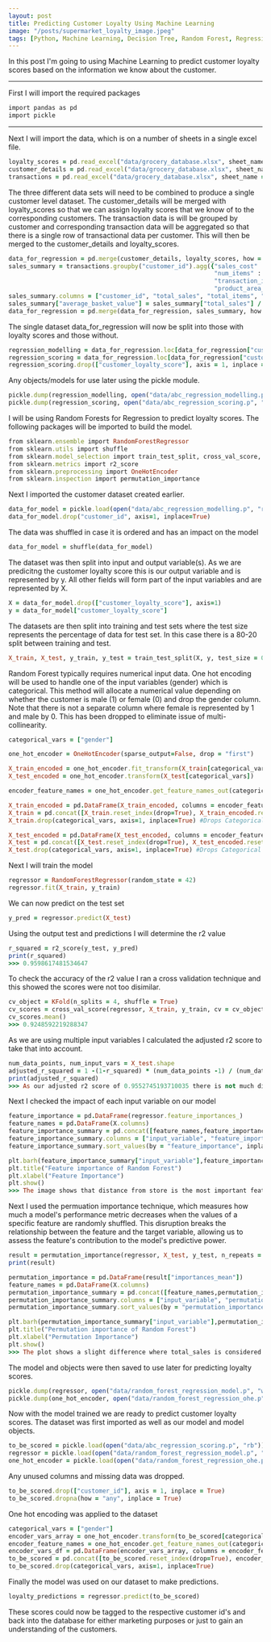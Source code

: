 ```yaml
---
layout: post
title: Predicting Customer Loyalty Using Machine Learning
image: "/posts/supermarket_loyalty_image.jpeg"
tags: [Python, Machine Learning, Decision Tree, Random Forest, Regression]
---
```


In this post I'm going to using Machine Learning to predict customer loyalty scores based on the information we know about the customer.

---

First I will import the required packages 

```ruby
import pandas as pd
import pickle
```
---

Next I will import the data, which is on a number of sheets in a single excel file.

```ruby
loyalty_scores = pd.read_excel("data/grocery_database.xlsx", sheet_name = "loyalty_scores")
customer_details = pd.read_excel("data/grocery_database.xlsx", sheet_name = "customer_details")
transactions = pd.read_excel("data/grocery_database.xlsx", sheet_name = "transactions")
```

The three different data sets will need to be combined to produce a single customer level dataset. The customer_details will be merged with loyalty_scores so that we can assign loyalty scores that we know of to the corresponding customers. The transaction data is will be grouped by customer and corresponding transaction data will be aggregated so that there is a single row of transactional data per customer. This will then be merged to the customer_details and loyalty_scores.

```ruby
data_for_regression = pd.merge(customer_details, loyalty_scores, how = "left", on = "customer_id")
sales_summary = transactions.groupby("customer_id").agg({"sales_cost" : "sum",
                                                         "num_items" : "sum",
                                                         "transaction_id" : "count",
                                                         "product_area_id" : "nunique"}).reset_index()
sales_summary.columns = ["customer_id", "total_sales", "total_items", "transaction_count", "product_area_count"]
sales_summary["average_basket_value"] = sales_summary["total_sales"] / sales_summary["transaction_count"]
data_for_regression = pd.merge(data_for_regression, sales_summary, how = "inner", on = "customer_id")
```

The single dataset data_for_regression will now be split into those with loyalty scores and those without.

```ruby
regression_modelling = data_for_regression.loc[data_for_regression["customer_loyalty_score"].notna()]
regression_scoring = data_for_regression.loc[data_for_regression["customer_loyalty_score"].isna()]
regression_scoring.drop(["customer_loyalty_score"], axis = 1, inplace = True)
```

Any objects/models for use later using the pickle module.

```ruby
pickle.dump(regression_modelling, open("data/abc_regression_modelling.p", "wb"))    
pickle.dump(regression_scoring, open("data/abc_regression_scoring.p", "wb"))
```
I will be using Random Forests for Regression to predict loyalty scores. The following packages will be imported to build the model.

```ruby
from sklearn.ensemble import RandomForestRegressor
from sklearn.utils import shuffle
from sklearn.model_selection import train_test_split, cross_val_score, KFold
from sklearn.metrics import r2_score
from sklearn.preprocessing import OneHotEncoder
from sklearn.inspection import permutation_importance
```

Next I imported the customer dataset created earlier.

```ruby
data_for_model = pickle.load(open("data/abc_regression_modelling.p", "rb"))
data_for_model.drop("customer_id", axis=1, inplace=True)
```
The data was shuffled in case it is ordered and has an impact on the model  

```ruby
data_for_model = shuffle(data_for_model)
```
The dataset was then split into input and output variable(s). As we are predicitng the customer loyalty score this is our output variable and is represented by y. All other fields will form part of the input variables and are represented by X.

```ruby
X = data_for_model.drop(["customer_loyalty_score"], axis=1)
y = data_for_model["customer_loyalty_score"]
```

The datasets are then split into training and test sets where the test size represents the percentage of data for test set. In this case there is a 80-20 split between training and test.

```ruby
X_train, X_test, y_train, y_test = train_test_split(X, y, test_size = 0.2)
```
Random Forest typically requires numerical input data. One hot encoding will be used to handle one of the input variables (gender) which is categorical. This method will allocate a numerical value depending on whether the customer is male (1) or female (0) and drop the gender column. Note that there is not a separate column where female is represented by 1 and male by 0. This has been dropped to eliminate issue of multi-collinearity.

```ruby
categorical_vars = ["gender"]

one_hot_encoder = OneHotEncoder(sparse_output=False, drop = "first") 

X_train_encoded = one_hot_encoder.fit_transform(X_train[categorical_vars])
X_test_encoded = one_hot_encoder.transform(X_test[categorical_vars])

encoder_feature_names = one_hot_encoder.get_feature_names_out(categorical_vars)

X_train_encoded = pd.DataFrame(X_train_encoded, columns = encoder_feature_names)
X_train = pd.concat([X_train.reset_index(drop=True), X_train_encoded.reset_index(drop=True)], axis=1)   #axis=1 means we are looking at columns
X_train.drop(categorical_vars, axis=1, inplace=True) #Drops Categorical variable columns

X_test_encoded = pd.DataFrame(X_test_encoded, columns = encoder_feature_names)
X_test = pd.concat([X_test.reset_index(drop=True), X_test_encoded.reset_index(drop=True)], axis=1)   #axis=1 means we are looking at columns
X_test.drop(categorical_vars, axis=1, inplace=True) #Drops Categorical variable columns
```
Next I will train the model

```ruby
regressor = RandomForestRegressor(random_state = 42)
regressor.fit(X_train, y_train)
```
We can now predict on the test set

```ruby
y_pred = regressor.predict(X_test)
```
Using the output test and predictions I will determine the r2 value
```ruby
r_squared = r2_score(y_test, y_pred)
print(r_squared)
>>> 0.9598617481534647
```
To check the accuracy of the r2 value I ran a cross validation technique and this showed the scores were not too disimilar.

```ruby
cv_object = KFold(n_splits = 4, shuffle = True)
cv_scores = cross_val_score(regressor, X_train, y_train, cv = cv_object, scoring = "r2")
cv_scores.mean()
>>> 0.9248592219288347
```
As we are using multiple input variables I calculated the adjusted r2 score to take that into account.

```ruby
num_data_points, num_input_vars = X_test.shape
adjusted_r_squared = 1 -(1-r_squared) * (num_data_points -1) / (num_data_points - num_input_vars - 1)
print(adjusted_r_squared)
>>> As our adjusted r2 score of 0.9552745193710035 there is not much difference.
```
Next I checked the impact of each input variable on our model

```ruby
feature_importance = pd.DataFrame(regressor.feature_importances_)
feature_names = pd.DataFrame(X.columns)
feature_importance_summary = pd.concat([feature_names,feature_importance], axis = 1)
feature_importance_summary.columns = ["input_variable", "feature_importance"]
feature_importance_summary.sort_values(by = "feature_importance", inplace = True)

plt.barh(feature_importance_summary["input_variable"],feature_importance_summary["feature_importance"])
plt.title("Feature importance of Random Forest")
plt.xlabel("Feature Importance")
plt.show()
>>> The image shows that distance from store is the most important feature for predicting loyalty scores. <img width="939" height="563" alt="image" src="https://github.com/user-attachments/assets/3ffdbfc4-3df5-4e01-b8c8-3d2f82550358" />
```
Next I used the permuation importance technique, which measures how much a model's performance metric decreases when the values of a specific feature are randomly shuffled. This disruption breaks the relationship between the feature and the target variable, allowing us to assess the feature's contribution to the model's predictive power.

```ruby
result = permutation_importance(regressor, X_test, y_test, n_repeats = 10, random_state = 42)
print(result)

permutation_importance = pd.DataFrame(result["importances_mean"])
feature_names = pd.DataFrame(X.columns)
permutation_importance_summary = pd.concat([feature_names,permutation_importance], axis = 1)
permutation_importance_summary.columns = ["input_variable", "permutation_importance"]
permutation_importance_summary.sort_values(by = "permutation_importance", inplace = True)

plt.barh(permutation_importance_summary["input_variable"],permutation_importance_summary["permutation_importance"])
plt.title("Permutation importance of Random Forest")
plt.xlabel("Permutation Importance")
plt.show()
>>> The plot shows a slight difference where total_sales is considered to have a bit more of an impact but verifies that distance from store is the most significant metric in predicting loyalty score. In fact this technique has show it is more impactful. <img width="936" height="563" alt="image" src="https://github.com/user-attachments/assets/f4e38b36-eeb3-40aa-a9d6-17f5e6621888" />
```
The model and objects were then saved to use later for predicting loyalty scores.

```ruby
pickle.dump(regressor, open("data/random_forest_regression_model.p", "wb"))
pickle.dump(one_hot_encoder, open("data/random_forest_regression_ohe.p", "wb"))
```
Now with the model trained we are ready to predict customer loyalty scores. The dataset was first imported as well as our model and model objects.

```ruby
to_be_scored = pickle.load(open("data/abc_regression_scoring.p", "rb"))
regressor = pickle.load(open("data/random_forest_regression_model.p", "rb"))
one_hot_encoder = pickle.load(open("data/random_forest_regression_ohe.p", "rb"))
```
Any unused columns and missing data was dropped.

```ruby
to_be_scored.drop(["customer_id"], axis = 1, inplace = True)
to_be_scored.dropna(how = "any", inplace = True)
```
One hot encoding was applied to the dataset

```ruby
categorical_vars = ["gender"]
encoder_vars_array = one_hot_encoder.transform(to_be_scored[categorical_vars])
encoder_feature_names = one_hot_encoder.get_feature_names_out(categorical_vars)
encoder_vars_df = pd.DataFrame(encoder_vars_array, columns = encoder_feature_names)
to_be_scored = pd.concat([to_be_scored.reset_index(drop=True), encoder_vars_df.reset_index(drop=True)], axis=1)
to_be_scored.drop(categorical_vars, axis=1, inplace=True)
```
Finally the model was used on our dataset to make predictions.

```ruby
loyalty_predictions = regressor.predict(to_be_scored)
```
These scores could now be tagged to the respective customer id's and back into the database for either marketing purposes or just to gain an understanding of the customers.
